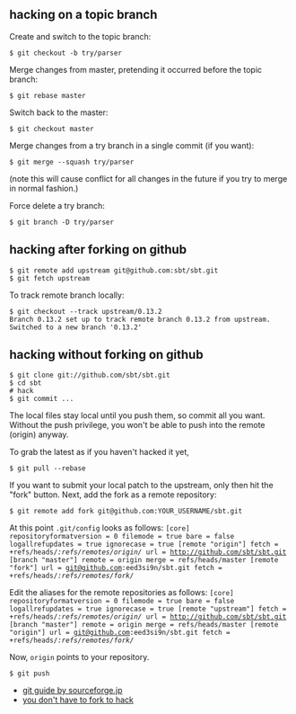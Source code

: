 ## hacking on a topic branch

Create and switch to the topic branch:

    $ git checkout -b try/parser

Merge changes from master, pretending it occurred before the topic branch:

    $ git rebase master

Switch back to the master:
  
    $ git checkout master

Merge changes from a try branch in a single commit (if you want):

    $ git merge --squash try/parser
(note this will cause conflict for all changes in the future if you try to merge in normal fashion.)

Force delete a try branch:

    $ git branch -D try/parser

## hacking after forking on github

    $ git remote add upstream git@github.com:sbt/sbt.git
    $ git fetch upstream

To track remote branch locally:

    $ git checkout --track upstream/0.13.2
    Branch 0.13.2 set up to track remote branch 0.13.2 from upstream.
    Switched to a new branch '0.13.2'

## hacking without forking on github

    $ git clone git://github.com/sbt/sbt.git
    $ cd sbt
    # hack
    $ git commit ...

The local files stay local until you push them, so commit all you want. Without the push privilege, you won't be able to push into the remote (origin) anyway.

To grab the latest as if you haven't hacked it yet,

    $ git pull --rebase

If you want to submit your local patch to the upstream, only then hit the "fork" button.
Next, add the fork as a remote repository:

    $ git remote add fork git@github.com:YOUR_USERNAME/sbt.git 
    
At this point `.git/config` looks as follows:
<code>[core]
  repositoryformatversion = 0
  filemode = true
  bare = false
  logallrefupdates = true
  ignorecase = true
[remote "origin"]
  fetch = +refs/heads/*:refs/remotes/origin/*
  url = http://github.com/sbt/sbt.git
[branch "master"]
  remote = origin
  merge = refs/heads/master
[remote "fork"]
  url = git@github.com:eed3si9n/sbt.git
  fetch = +refs/heads/*:refs/remotes/fork/*
</code>

Edit the aliases for the remote repositories as follows:
<code>[core]
  repositoryformatversion = 0
  filemode = true
  bare = false
  logallrefupdates = true
  ignorecase = true
[remote "upstream"]
  fetch = +refs/heads/*:refs/remotes/origin/*
  url = http://github.com/sbt/sbt.git
[branch "master"]
  remote = origin
  merge = refs/heads/master
[remote "origin"]
  url = git@github.com:eed3si9n/sbt.git
  fetch = +refs/heads/*:refs/remotes/fork/*
</code>

Now, `origin` points to your repository.

    $ git push

- [git guide by sourceforge.jp](http://sourceforge.jp/magazine/09/03/16/0831212)
- [you don't have to fork to hack](http://subtech.g.hatena.ne.jp/miyagawa/20090114/1231910461)
